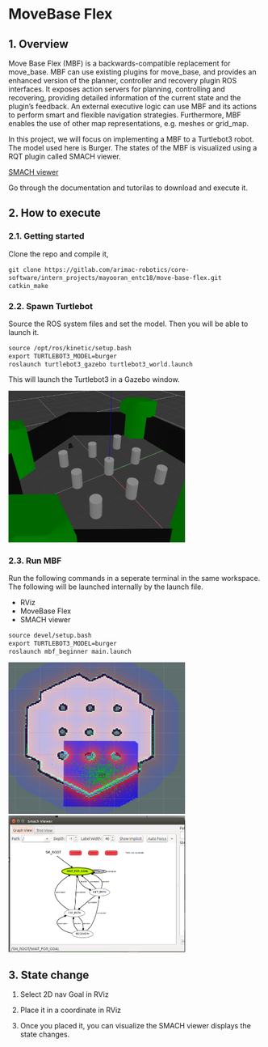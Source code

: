 # MoveBase Flex

## 1. Overview

Move Base Flex (MBF) is a backwards-compatible replacement for move_base. MBF can use existing plugins for move_base, and provides an enhanced version of the planner, controller and recovery plugin ROS interfaces. It exposes action servers for planning, controlling and recovering, providing detailed information of the current state and the plugin’s feedback. An external executive logic can use MBF and its actions to perform smart and flexible navigation strategies. Furthermore, MBF enables the use of other map representations, e.g. meshes or grid_map.

In this project, we will focus on implementing a MBF to a Turtlebot3 robot. The model used here is Burger. The states of the MBF is visualized using a RQT plugin called SMACH viewer.

[SMACH viewer](http://wiki.ros.org/smach_viewer)

Go through the documentation and tutorilas to download and execute it.

## 2. How to execute

### 2.1. Getting started

Clone the repo and compile it,

```
git clone https://gitlab.com/arimac-robotics/core-software/intern_projects/mayooran_entc18/move-base-flex.git
catkin_make
```

### 2.2. Spawn Turtlebot

Source the ROS system files and set the model. Then you will be able to launch it.

```
source /opt/ros/kinetic/setup.bash
export TURTLEBOT3_MODEL=burger
roslaunch turtlebot3_gazebo turtlebot3_world.launch 
```
This will launch the Turtlebot3 in a Gazebo window.

<img src="pictures/gazebo.png" alt="Gazebo" height= "300" width="350"/>

### 2.3. Run MBF

Run the following commands in a seperate terminal in the same workspace. The following will be launched internally by the launch file. 
<ul>
<li> RViz </li>
<li> MoveBase Flex </li>
<li> SMACH viewer </li>
</ul>

```
source devel/setup.bash
export TURTLEBOT3_MODEL=burger
roslaunch mbf_beginner main.launch 
```

<img src="pictures/rviz.png" alt="RViz" height= "300" width="350"/>

<img src="pictures/smach.png" alt="SMACH viewer" height= "270" width="350"/>

## 3. State change

1. Select 2D nav Goal in RViz

2. Place it in a coordinate in RViz

3. Once you placed it, you can visualize the SMACH viewer displays the state changes.


